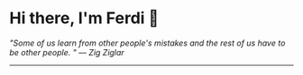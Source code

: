 <h1>Hi there, I'm Ferdi 👋</h1>

<p><em>
  "Some of us learn from other people's mistakes and the rest of us have to be other people.  " — Zig Ziglar
</em></p>

---
